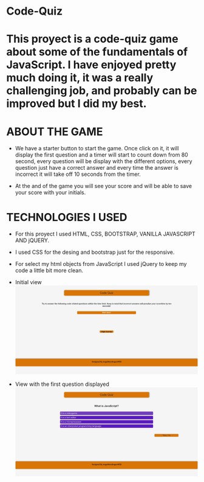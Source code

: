# Code-Quiz

# This proyect is a code-quiz game about some of the fundamentals of JavaScript. I have enjoyed pretty much doing it, it was a really challenging job, and probably can be improved but I did my best.

# ABOUT THE GAME

* We have a starter button to start the game. Once click on it, it will display the first question and a timer will start to count down from 80 second, every question will be display with the different options, every question just have a correct answer and every time the answer is incorrect it will take off 10 seconds from the timer.

* At the and of the game you will see your score and will be able to save your score with your initials.


# TECHNOLOGIES I USED

* For this proyect I used HTML, CSS, BOOTSTRAP, VANILLA JAVASCRIPT AND jQUERY.

* I used CSS for the desing and bootstrap just for the responsive.

* For select my html objects from JavaScript I used jQuery to keep my code a little bit more clean.

* Initial view
!["Initial View"](assets/screenshots/screenshot1.jpg)

* View with the first question displayed
!["View With the First Question"](assets/screenshots/screenshot2.jpg)